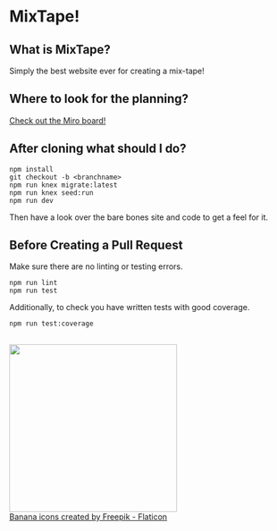# MixTape!

## What is MixTape?
Simply the best website ever for creating a mix-tape!

## Where to look for the planning?
[Check out the Miro board!](https://miro.com/app/board/uXjVPaYXUUQ=/)

## After cloning what should I do?
```
npm install
git checkout -b <branchname>
npm run knex migrate:latest
npm run knex seed:run
npm run dev
```
Then have a look over the bare bones site and code to get a feel for it.

## Before Creating a Pull Request
Make sure there are no linting or testing errors.
```
npm run lint
npm run test
```

Additionally, to check you have written tests with good coverage.
```
npm run test:coverage
```

## 
<img src="https://cdn-icons-png.flaticon.com/512/2847/2847187.png" width="300">
<br>
<a href="https://www.flaticon.com/free-icons/banana" title="banana icons">Banana icons created by Freepik - Flaticon</a>
